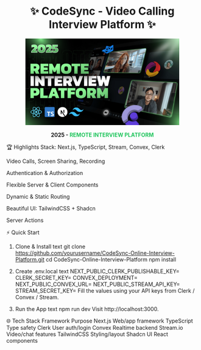 
<h1 align="center">✨ CodeSync - Video Calling Interview Platform ✨</h1> <p align="center"> <img src="public/screenshot-for-readme.png" alt="Demo Screenshot" width="80%"> </p> <p align="center"> <b>2025 - <span style="color:#22c55e;">REMOTE INTERVIEW PLATFORM</span></b> </p>
🏆 Highlights
Stack: Next.js, TypeScript, Stream, Convex, Clerk

Video Calls, Screen Sharing, Recording

Authentication & Authorization

Flexible Server & Client Components

Dynamic & Static Routing

Beautiful UI: TailwindCSS + Shadcn

Server Actions

⚡ Quick Start
1. Clone & Install
text
git clone https://github.com/yourusername/CodeSync-Online-Interview-Platform.git
cd CodeSync-Online-Interview-Platform
npm install
2. Create .env.local
text
NEXT_PUBLIC_CLERK_PUBLISHABLE_KEY=
CLERK_SECRET_KEY=
CONVEX_DEPLOYMENT=
NEXT_PUBLIC_CONVEX_URL=
NEXT_PUBLIC_STREAM_API_KEY=
STREAM_SECRET_KEY=
Fill the values using your API keys from Clerk / Convex / Stream.

3. Run the App
text
npm run dev
Visit http://localhost:3000.

🌐 Tech Stack
Framework	Purpose
Next.js	Web/app framework
TypeScript	Type safety
Clerk	User auth/login
Convex	Realtime backend
Stream.io	Video/chat features
TailwindCSS	Styling/layout
Shadcn UI	React components
